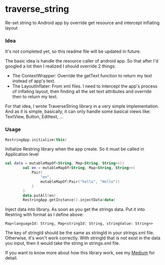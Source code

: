 # traverse_string
Re-set string to Android app by override get resource and intercept inflating layout

<h3> Idea </h3>

It's not completed yet, so this readme file will be updated in future.

The basic idea is handle the resource caller of android app. So that after I'd googled a lot then I realized I should override 2 things:
- The ContextWrapper: Override the getText function to return my text instead of app's text.
- The LayoutInflater: From xml files. I need to intercept the app's process of inflating layout, then finding all the set text attributes and override then to return my text.

For that idea, I wrote TraverseString library in a very simple implementation. And as it is simple, basically, it can only handle some basical views like: TextView, Button, Edittext, ...

<h3> Usage </h3>

```kotlin
RestringApp.initialize(this)
```
Initialize Restring library when the app create. So it must be called in Application level

```kotlin
val data = mutableMapOf<String, Map<String, String>>()
        val en = mutableMapOf<String, Map<String, String>>(
            Pair(
                "en",
                mutableMapOf(Pair("hello", "Hello"))
            )
        )
        data.putAll(en)
        RestringApp.getInstance().injectData(data)
```

Inject data into library.
As soon as you get the strings data. Put it into Restring with format as I define above: 
```text
Map<languageId: String, Map<stringId: String, stringValue: String>>
```

The key of stringId should be the same as stringId in your strings.xml file. Otherwise, it's won't work correctly.
With stringId that is not exist in the data you input, then it would take the string in strings.xml file.

If you want to know more about how this library work, see my [Medium](https://thdng-39982.medium.com/android-development-handle-set-text-for-android-app-ac93dc3a1522) for detail.

